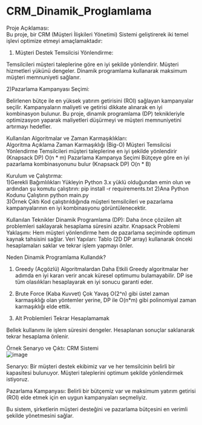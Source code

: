 # CRM_Dinamik_Proglamlama  
Proje Açıklaması:  
Bu proje, bir CRM (Müşteri İlişkileri Yönetimi) Sistemi geliştirerek iki temel işlevi optimize etmeyi amaçlamaktadır:

1) Müşteri Destek Temsilcisi Yönlendirme:

Temsilcileri müşteri taleplerine göre en iyi şekilde yönlendirir.
Müşteri hizmetleri yükünü dengeler.
Dinamik programlama kullanarak maksimum müşteri memnuniyeti sağlanır.  

2)Pazarlama Kampanyası Seçimi:

Belirlenen bütçe ile en yüksek yatırım getirisini (ROI) sağlayan kampanyalar seçilir.
Kampanyaların maliyeti ve getirisi dikkate alınarak en iyi kombinasyon bulunur.
Bu proje, dinamik programlama (DP) teknikleriyle optimizasyon yaparak maliyetleri düşürmeyi ve müşteri memnuniyetini artırmayı hedefler.

Kullanılan Algoritmalar ve Zaman Karmaşıklıkları:  
Algoritma	Açıklama	Zaman Karmaşıklığı (Big-O)
Müşteri Temsilcisi Yönlendirme	Temsilcileri müşteri taleplerine en iyi şekilde yönlendirir (Knapsack DP)	O(n * m)
Pazarlama Kampanya Seçimi	Bütçeye göre en iyi pazarlama kombinasyonunu bulur (Knapsack DP)	O(n * B)

Kurulum ve Çalıştırma:  
1)Gerekli Bağımlılıkları Yükleyin
Python 3.x yüklü olduğundan emin olun ve ardından şu komutu çalıştırın:
pip install -r requirements.txt
2)Ana Python Kodunu Çalıştırın
python main.py  
3)Örnek Çıktı
Kod çalıştırıldığında müşteri temsilcileri ve pazarlama kampanyalarının en iyi kombinasyonu görüntülenecektir.

 Kullanılan Teknikler
 Dinamik Programlama (DP): Daha önce çözülen alt problemleri saklayarak hesaplama süresini azaltır.
 Knapsack Problemi Yaklaşımı: Hem müşteri yönlendirme hem de pazarlama seçiminde optimum kaynak tahsisini sağlar.
 Veri Yapıları: Tablo (2D DP array) kullanarak önceki hesaplamaları saklar ve tekrar işlem yapmayı önler.

 Neden Dinamik Programlama Kullandık?
1) Greedy (Açgözlü) Algoritmalardan Daha Etkili
Greedy algoritmalar her adımda en iyi kararı verir ancak küresel optimumu bulamayabilir.
DP ise tüm olasılıkları hesaplayarak en iyi sonucu garanti eder.

2) Brute Force (Kaba Kuvvet) Çok Yavaş
O(2^n) gibi üstel zaman karmaşıklığı olan yöntemler yerine, DP ile O(n*m) gibi polinomiyal zaman karmaşıklığı elde ettik.

3) Alt Problemleri Tekrar Hesaplamamak

Bellek kullanımı ile işlem süresini dengeler.
Hesaplanan sonuçlar saklanarak tekrar hesaplama önlenir.   

Örnek Senaryo ve Çıktı: CRM Sistemi  
![image](https://github.com/user-attachments/assets/c2f448b7-acdb-4fce-bec5-5f5bd9652922)


 Senaryo:
Bir müşteri destek ekibimiz var ve her temsilcinin belirli bir kapasitesi bulunuyor.
Müşteri taleplerini optimum şekilde yönlendirmek istiyoruz.

 Pazarlama Kampanyası:
Belirli bir bütçemiz var ve maksimum yatırım getirisi (ROI) elde etmek için en uygun kampanyaları seçmeliyiz.

 Bu sistem, şirketlerin müşteri desteğini ve pazarlama bütçesini en verimli şekilde yönetmesini sağlar.


 

